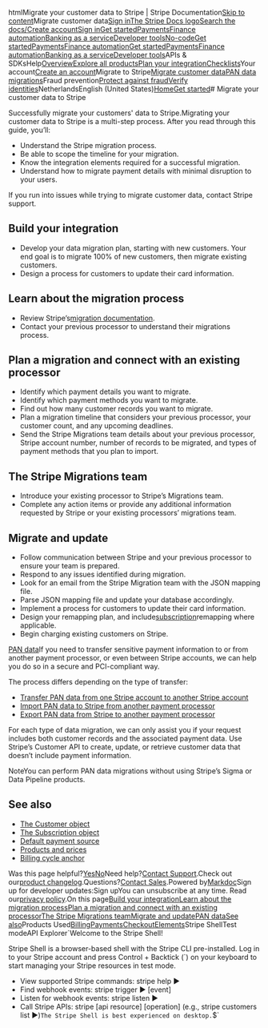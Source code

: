 htmlMigrate your customer data to Stripe | Stripe Documentation[Skip to content](#main-content)Migrate customer data[Sign in](https://dashboard.stripe.com/login?redirect=https%3A%2F%2Fdocs.stripe.com%2Fget-started%2Fdata-migrations)[The Stripe Docs logo](/)[Search the docs/](#)[Create account](https://dashboard.stripe.com/register/billing)[Sign in](https://dashboard.stripe.com/login?redirect=https%3A%2F%2Fdocs.stripe.com%2Fget-started%2Fdata-migrations)[Get started](/get-started)[Payments](/payments)[Finance automation](/finance-automation)[Banking as a service](/financial-services)[Developer tools](/development)[No-code](/no-code)[Get started](/get-started)[Payments](/payments)[Finance automation](/finance-automation)[](#)[Get started](/get-started)[Payments](/payments)[Finance automation](/finance-automation)[Banking as a service](/financial-services)[Developer tools](/development)[](#)APIs & SDKsHelp[Overview](/docs/get-started)[Explore all products](/docs/products)[Plan your integration](#)[Checklists](#)Your account[Create an account](#)Migrate to Stripe[Migrate customer data](/docs/get-started/data-migrations)[PAN data migrations](#)Fraud prevention[Protect against fraud](#)[Verify identities](#)NetherlandsEnglish (United States)[](#)[](#)[Home](/docs)[Get started](/docs/get-started)# Migrate your customer data to Stripe

Successfully migrate your customers' data to Stripe.Migrating your customer data to Stripe is a multi-step process. After you read through this guide, you’ll:

- Understand the Stripe migration process.
- Be able to scope the timeline for your migration.
- Know the integration elements required for a successful migration.
- Understand how to migrate payment details with minimal disruption to your users.

If you run into issues while trying to migrate customer data, contact Stripe support.

## Build your integration

- Develop your data migration plan, starting with new customers. Your end goal is to migrate 100% of new customers, then migrate existing customers.
- Design a process for customers to update their card information.

## Learn about the migration process

- Review Stripe’s[migration documentation](/get-started/data-migrations/pan-copy-self-serve).
- Contact your previous processor to understand their migrations process.

## Plan a migration and connect with an existing processor

- Identify which payment details you want to migrate.
- Identify which payment methods you want to migrate.
- Find out how many customer records you want to migrate.
- Plan a migration timeline that considers your previous processor, your customer count, and any upcoming deadlines.
- Send the Stripe Migrations team details about your previous processor, Stripe account number, number of records to be migrated, and types of payment methods that you plan to import.

## The Stripe Migrations team

- Introduce your existing processor to Stripe’s Migrations team.
- Complete any action items or provide any additional information requested by Stripe or your existing processors’ migrations team.

## Migrate and update

- Follow communication between Stripe and your previous processor to ensure your team is prepared.
- Respond to any issues identified during migration.
- Look for an email from the Stripe Migration team with the JSON mapping file.
- Parse JSON mapping file and update your database accordingly.
- Implement a process for customers  to update their card information.
- Design your remapping plan, and include[subscription](/billing/subscriptions/creating)remapping where applicable.
- Begin charging existing customers on Stripe.

[PAN data](#migrate-pan-data)If you need to transfer sensitive payment information to or from another payment processor, or even between Stripe accounts, we can help you do so in a secure and PCI-compliant way.

The process differs depending on the type of transfer:

- [Transfer PAN data from one Stripe account to another Stripe account](/get-started/data-migrations/pan-copy-self-serve)
- [Import PAN data to Stripe from another payment processor](/get-started/data-migrations/pan-import)
- [Export PAN data from Stripe to another payment processor](/get-started/data-migrations/pan-export)

For each type of data migration, we can only assist you if your request includes both customer records and the associated payment data. Use Stripe’s Customer API to create, update, or retrieve customer data that doesn’t include payment information.

NoteYou can perform PAN data migrations without using Stripe’s Sigma or Data Pipeline products.

## See also

- [The Customer object](/api/customers/object)
- [The Subscription object](/api/subscriptions/object)
- [Default payment source](/api/customers/object#customer_object-default_source)
- [Products and prices](/products-prices/overview)
- [Billing cycle anchor](/api/subscriptions/create#create_subscription-billing_cycle_anchor)

Was this page helpful?[Yes](#)[No](#)Need help?[Contact Support](https://support.stripe.com/).Check out our[product changelog](https://stripe.com/blog/changelog).Questions?[Contact Sales](https://stripe.com/contact/sales).Powered by[Markdoc](https://markdoc.dev)Sign up for developer updates:Sign upYou can unsubscribe at any time. Read our[privacy policy](https://stripe.com/privacy).On this page[Build your integration](#build-your-integration)[Learn about the migration process](#familiarize-yourself-with-the-migrations-process)[Plan a migration and connect with an existing processor](#plan-migrations-and-connect-with-existing-processor)[The Stripe Migrations team](#connect-with-the-stripe-migrations-team)[Migrate and update](#migrate-and-update)[PAN data](#migrate-pan-data)[See also](#see-also)Products Used[Billing](/billing)[Payments](/payments)[Checkout](/payments/checkout)[Elements](/payments/elements)Stripe ShellTest modeAPI Explorer[](https://stripe.com/docs/stripe-cli#install)`Welcome to the Stripe Shell!

Stripe Shell is a browser-based shell with the Stripe CLI pre-installed. Log in to your
Stripe account and press Control + Backtick (`) on your keyboard to start managing your Stripe
resources in test mode.

- View supported Stripe commands: stripe help ▶️
- Find webhook events: stripe trigger ▶️ [event]
- Listen for webhook events: stripe listen ▶
- Call Stripe APIs: stripe [api resource] [operation] (e.g., stripe customers list ▶️)`The Stripe Shell is best experienced on desktop.`$`